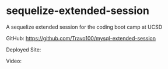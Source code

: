 # sequelize-extended-session
A sequelize extended session for the coding boot camp at UCSD

GitHub: https://github.com/Travo100/mysql-extended-session

Deployed Site: <processing>

Video: <processing>